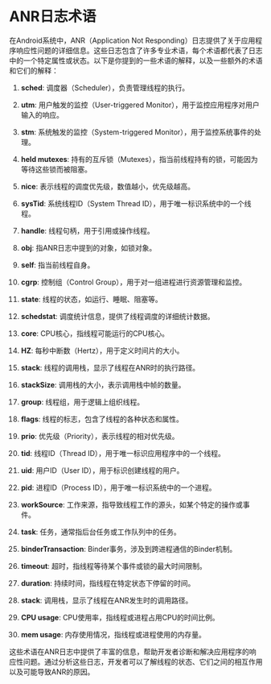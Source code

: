 # ANR日志术语

在Android系统中，ANR（Application Not Responding）日志提供了关于应用程序响应性问题的详细信息。这些日志包含了许多专业术语，每个术语都代表了日志中的一个特定属性或状态。以下是你提到的一些术语的解释，以及一些额外的术语和它们的解释：

1. **sched**: 调度器（Scheduler），负责管理线程的执行。

2. **utm**: 用户触发的监控（User-triggered Monitor），用于监控应用程序对用户输入的响应。

3. **stm**: 系统触发的监控（System-triggered Monitor），用于监控系统事件的处理。

4. **held mutexes**: 持有的互斥锁（Mutexes），指当前线程持有的锁，可能因为等待这些锁而被阻塞。

5. **nice**: 表示线程的调度优先级，数值越小，优先级越高。

6. **sysTid**: 系统线程ID（System Thread ID），用于唯一标识系统中的一个线程。

7. **handle**: 线程句柄，用于引用或操作线程。

8. **obj**: 指ANR日志中提到的对象，如锁对象。

9. **self**: 指当前线程自身。

10. **cgrp**: 控制组（Control Group），用于对一组进程进行资源管理和监控。

11. **state**: 线程的状态，如运行、睡眠、阻塞等。

12. **schedstat**: 调度统计信息，提供了线程调度的详细统计数据。

13. **core**: CPU核心，指线程可能运行的CPU核心。

14. **HZ**: 每秒中断数（Hertz），用于定义时间片的大小。

15. **stack**: 线程的调用栈，显示了线程在ANR时的执行路径。

16. **stackSize**: 调用栈的大小，表示调用栈中帧的数量。

17. **group**: 线程组，用于逻辑上组织线程。

18. **flags**: 线程的标志，包含了线程的各种状态和属性。

19. **prio**: 优先级（Priority），表示线程的相对优先级。

20. **tid**: 线程ID（Thread ID），用于唯一标识应用程序中的一个线程。

21. **uid**: 用户ID（User ID），用于标识创建线程的用户。

22. **pid**: 进程ID（Process ID），用于唯一标识系统中的一个进程。

23. **workSource**: 工作来源，指导致线程工作的源头，如某个特定的操作或事件。

24. **task**: 任务，通常指后台任务或工作队列中的任务。

25. **binderTransaction**: Binder事务，涉及到跨进程通信的Binder机制。

26. **timeout**: 超时，指线程等待某个事件或锁的最大时间限制。

27. **duration**: 持续时间，指线程在特定状态下停留的时间。

28. **stack**: 调用栈，显示了线程在ANR发生时的调用路径。

29. **CPU usage**: CPU使用率，指线程或进程占用CPU的时间比例。

30. **mem usage**: 内存使用情况，指线程或进程使用的内存量。

这些术语在ANR日志中提供了丰富的信息，帮助开发者诊断和解决应用程序的响应性问题。通过分析这些日志，开发者可以了解线程的状态、它们之间的相互作用以及可能导致ANR的原因。
